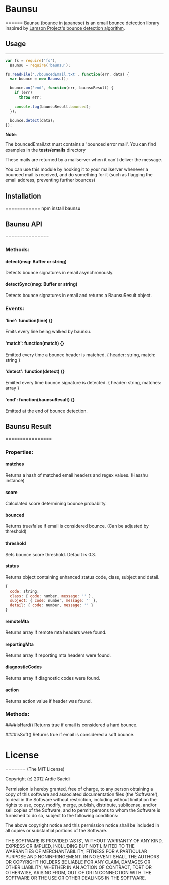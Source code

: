 # Baunsu
======
Baunsu (bounce in japanese) is an email bounce detection library inspired by [Lamson Project's bounce detection algorithm](http://lamsonproject.org/blog/2009-07-09.html "Lamson Project's bounce detection algorithm").


## Usage
------

```javascript
var fs = require('fs'),
  Baunsu = require('baunsu');

fs.readFile('./bouncedEmail.txt', function(err, data) {
  var bounce = new Baunsu();

  bounce.on('end', function(err, baunsuResult) {
    if (err)
      throw err;

    console.log(baunsuResult.bounced);
  });

  bounce.detect(data);
});
```

**Note**:

The bouncedEmail.txt must contains a 'bounced error mail'. You can find examples in the **tests/emails** directory

These mails are returned by a mailserver when it can't deliver the message.

You can use this module by hooking it to your mailserver whenever a bounced mail is received, and do something for it (such as flagging the email address, preventing further bounces)


## Installation
============
    npm install baunsu



## Baunsu API
===============

### Methods:

#### detect(msg: Buffer or string)
Detects bounce signatures in email asynchronously.

#### detectSync(msg: Buffer or string)
Detects bounce signatures in email and returns a BaunsuResult object.


### Events:

#### 'line': function(line) {}
Emits every line being walked by baunsu.

#### 'match': function(match) {}
Emitted every time a bounce header is matched.
    { header: string, match: string }

#### 'detect': function(detect) {}
Emiited every time bounce signature is detected.
    { header: string, matches: array }

#### 'end': function(baunsuResult) {}
Emitted at the end of bounce detection.


## Baunsu Result
================

### Properties:

#### matches
Returns a hash of matched email headers and regex values. (Hasshu instance)

#### score
Calculated score determining bounce probabilty.

#### bounced
Returns true/false if email is considered bounce. (Can be adjusted by threshold)

#### threshold
Sets bounce score threshold. Default is 0.3.

#### status

Returns object containing enhanced status code, class, subject and detail.

```javascript
{
  code: string,
  class: { code: number, message: '' },
  subject: { code: number, message: '' },
  detail: { code: number, message: '' }
}
```

#### remoteMta
Returns array if remote mta headers were found.

#### reportingMta
Returns array if reporting mta headers were found.

#### diagnosticCodes
Returns array if diagnostic codes were found.

#### action
Returns action value if header was found.

### Methods:

####isHard()
Returns true if email is considered a hard bounce.

####isSoft()
Returns true if email is considered a soft bounce.


# License
=======
(The MIT License)

Copyright (c) 2012 Ardie Saeidi

Permission is hereby granted, free of charge, to any person obtaining a copy of this software and associated documentation files (the 'Software'), to deal in the Software without restriction, including without limitation the rights to use, copy, modify, merge, publish, distribute, sublicense, and/or sell copies of the Software, and to permit persons to whom the Software is furnished to do so, subject to the following conditions:

The above copyright notice and this permission notice shall be included in all copies or substantial portions of the Software.

THE SOFTWARE IS PROVIDED 'AS IS', WITHOUT WARRANTY OF ANY KIND, EXPRESS OR IMPLIED, INCLUDING BUT NOT LIMITED TO THE WARRANTIES OF MERCHANTABILITY, FITNESS FOR A PARTICULAR PURPOSE AND NONINFRINGEMENT. IN NO EVENT SHALL THE AUTHORS OR COPYRIGHT HOLDERS BE LIABLE FOR ANY CLAIM, DAMAGES OR OTHER LIABILITY, WHETHER IN AN ACTION OF CONTRACT, TORT OR OTHERWISE, ARISING FROM, OUT OF OR IN CONNECTION WITH THE SOFTWARE OR THE USE OR OTHER DEALINGS IN THE SOFTWARE.
